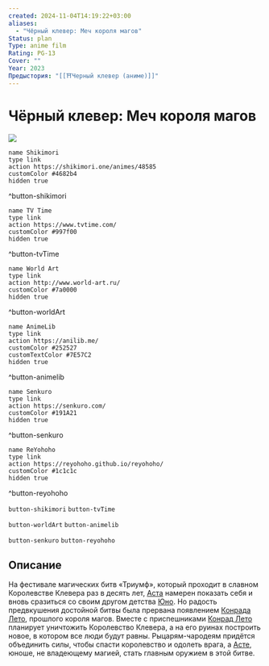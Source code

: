 ```yaml
---
created: 2024-11-04T14:19:22+03:00
aliases:
  - "Чёрный клевер: Меч короля магов"
Status: plan
Type: anime film
Rating: PG-13
Cover: ""
Year: 2023
Предыстория: "[[⛩️Черный клевер (аниме)]]"
---
```


# Чёрный клевер: Меч короля магов

![](https://nyaa.shikimori.one/uploads/poster/animes/48585/e0230c04a6e852343a1ecacb3ec6a4ce.jpeg)

```button
name Shikimori
type link
action https://shikimori.one/animes/48585
customColor #4682b4
hidden true
```
^button-shikimori

```button
name TV Time
type link
action https://www.tvtime.com/
customColor #997f00
hidden true
```
^button-tvTime

```button
name World Art
type link
action http://www.world-art.ru/
customColor #7a0000
hidden true
```
^button-worldArt

```button
name AnimeLib
type link
action https://anilib.me/
customColor #252527
customTextColor #7E57C2
hidden true
```
^button-animelib

```button
name Senkuro
type link
action https://senkuro.com/
customColor #191A21
hidden true
```
^button-senkuro

```button
name ReYohoho
type link
action https://reyohoho.github.io/reyohoho/
customColor #1c1c1c
hidden true
```
^button-reyohoho

`button-shikimori` `button-tvTime`

`button-worldArt` `button-animelib`

`button-senkuro` `button-reyohoho`

## Описание

На фестивале магических битв «Триумф», который проходит в славном Королевстве Клевера раз в десять лет, [Аста](https://shikimori.one/characters/124731-asta) намерен показать себя и вновь сразиться со своим другом детства [Юно](https://shikimori.one/characters/124732-yuno). Но радость предвкушения достойной битвы была прервана появлением [Конрада Лето](https://shikimori.one/characters/218489-conrad-leto), прошлого короля магов. Вместе с приспешниками [Конрад Лето](https://shikimori.one/characters/218489-conrad-leto) планирует уничтожить Королевство Клевера, а на его руинах построить новое, в котором все люди будут равны. Рыцарям-чародеям придётся объединить силы, чтобы спасти королевство и одолеть врага, а [Асте](https://shikimori.one/characters/124731-asta), юноше, не владеющему магией, стать главным оружием в этой битве.
